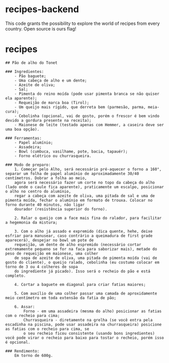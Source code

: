 # recipes-backend
This code grants the possibility to explore the world of recipes from every country. Open source is ours flag!

# recipes 
    ## Pão de alho do Tonet

	### Ingredientes:
		- Pão baguete;
		- Uma cabeça de alho e um dente;
		- Azeite de oliva;
		- Sal;
		- Pimenta do reino moída (pode usar pimenta branca se não quiser ela aparente);
		- Requeijão de marca boa (Tirol);
		- Um queijo mais rígido, que derreta bem (parmesão, parma, meia-cura);
		- Cebolinha (opcional, vai de gosto, porém o frescor é bem vindo devido a gordura presente na receita);
		- Maionese de leite (testado apenas com Hemmer, a caseira deve ser uma boa opção).
	
	### Ferramentas:
		- Papel alumínio;
		- Assadeira;
		- Bowl (cumbuca, vasilhame, pote, bacia, tapauér);
		- Forno elétrico ou churrasqueira.
	
	### Modo de preparo:
		1. Começar pelo Alho, será necessário pré-aquecer o forno a 160°, separar um folha de papel alumínio de aproximadamente 30/40 centímetros. Dobrar a folha ao meio,
		agora será necessário fazer um corte no topo da cabeça do alho (lado onde o caule fica aparente), praticamente um escalpo, posicionar o alho no centro do alumínio,
		regar a cabeça com azeite de oliva, uma pitada de sal e uma de pimenta moída, fechar o alumínio em formato de trouxa. Colocar no forno durante 40 minutos, não ligar
		dourador (resistência superior do forno).
		
		2. Ralar o queijo com a face mais fina do ralador, para facilitar a hegemonia da mistura;
		
		3. Com o alho já assado e expremido (dica quente, hehe, deixe esfriar para manusear, caso contrário a queimadura de first grade aparecerá), despejar no bowl um pote de
		requeijão, um dente de alho espremido (necessário cortar extremamente pequeno se for na faca para saborizar mais), metade do peso de requeijão em maionese, uma colher
		de sopa de azeite de oliva, uma pitada de pimenta moída (vai de gosto do cliente), o queijo ralado, cebolinha (eu costumo colocar em torno de 3 ou 4 colheres de sopa
		do ingrediente já picado). Isso será o recheio do pão e está completo.
		
		4. Cortar a baguete em diagonal para criar fatias maiores;
		
		5. Com auxílio de uma colher passar uma camada de aproxidamente meio centímetro em toda extensão da fatia de pão;
		
		6. Assar:
			Forno - em uma assadeira (mesma do alho) posicionar as fatias com o recheio para cima;
			Churrasqueira - diretamente na grelha (se você entra pela escadinha na piscina, pode usar assadeira na churrasqueira) posicione as fatias com o recheio para cima, se
			o seu recheio ficou consistente (usando bons ingredientes) você pode virar o recheio para baixo para tostar o recheio, porém isso é opcional.
			
	### Rendimento:
		Em torno de 600g.
